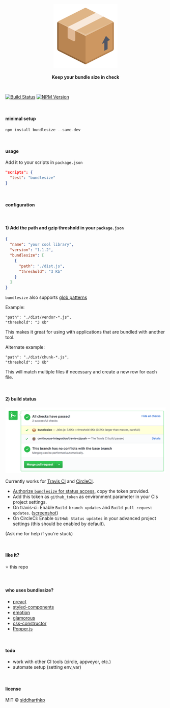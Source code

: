 <p align="center">
  <img src="https://raw.githubusercontent.com/siddharthkp/bundlesize/master/art/logo.png" height="200px"/>
  <br><br>
  <b>Keep your bundle size in check</b>
  <br>
</p>

&nbsp;

[![Build Status](https://travis-ci.org/siddharthkp/bundlesize.svg?branch=master)](https://travis-ci.org/siddharthkp/bundlesize)
[![NPM Version](https://img.shields.io/npm/v/bundlesize.svg)](https://npmjs.org/package/bundlesize)

&nbsp;

#### minimal setup
```
npm install bundlesize --save-dev
```

&nbsp;

#### usage


Add it to your scripts in `package.json`

```json
"scripts": {
  "test": "bundlesize"
}
```

&nbsp;

#### configuration

&nbsp;

#### 1) Add the path and gzip threshold in your `package.json`


```json
{
  "name": "your cool library",
  "version": "1.1.2",
  "bundlesize": [
    {
      "path": "./dist.js",
      "threshold": "3 Kb"
    }
  ]
}
```

`bundlesize` also supports [glob patterns](https://github.com/isaacs/node-glob)

Example:

```
"path": "./dist/vendor-*.js",
"threshold": "3 Kb"
```

This makes it great for using with applications that are bundled with another tool.

Alternate example:

```
"path": "./dist/chunk-*.js",
"threshold": "3 Kb"
```

This will match multiple files if necessary and create a new row for each file.

&nbsp;

#### 2) build status

![build status](https://raw.githubusercontent.com/siddharthkp/bundlesize/master/art/status.png)

Currently works for [Travis CI](https://travis-ci.org) and [CircleCI](https://circleci.com/).

- [Authorize `bundlesize` for status access](https://github.com/login/oauth/authorize?scope=repo%3Astatus&client_id=6756cb03a8d6528aca5a), copy the token provided.
- Add this token as `github_token` as environment parameter in your CIs project settings.
- On travis-ci: Enable `Build branch updates` and `Build pull request updates`. ([screenshot](https://raw.githubusercontent.com/siddharthkp/bundlesize/master/art/travis.png))
- On CircleCi: Enable `GitHub Status updates` in your advanced project settings (this should be enabled by default).

(Ask me for help if you're stuck)


&nbsp;

#### like it?

:star: this repo

&nbsp;

#### who uses bundlesize?

- [preact](https://github.com/developit/preact)
- [styled-components](https://github.com/styled-components/styled-components)
- [emotion](https://github.com/tkh44/emotion)
- [glamorous](https://github.com/paypal/glamorous)
- [css-constructor](https://github.com/siddharthkp/css-constructor)
- [Popper.js](https://github.com/FezVrasta/popper.js)

&nbsp;

#### todo

- work with other CI tools (circle, appveyor, etc.)
- automate setup (setting env_var)

&nbsp;

#### license

MIT © [siddharthkp](https://github.com/siddharthkp)
